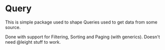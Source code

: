 # Query

This is simple package used to shape Queries used to get data from some source.

Done with support for Filtering, Sorting and Paging (with generics). Doesn't need @leight stuff to work.
